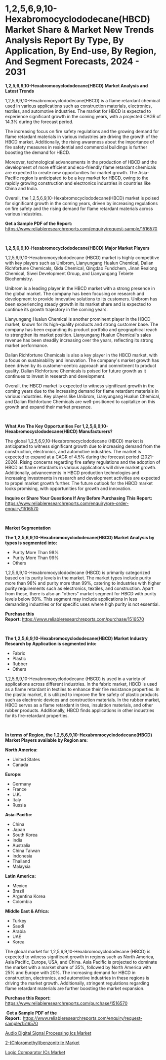 <p><h1>1,2,5,6,9,10-Hexabromocyclododecane(HBCD) Market Share & Market New Trends Analysis Report By Type, By Application, By End-use, By Region, And Segment Forecasts, 2024 - 2031</h1></p><p><strong>1,2,5,6,9,10-Hexabromocyclododecane(HBCD) Market Analysis and Latest Trends</strong></p>
<p><p>1,2,5,6,9,10-Hexabromocyclododecane(HBCD) is a flame retardant chemical used in various applications such as construction materials, electronics, textiles, and automotive industries. The market for HBCD is expected to experience significant growth in the coming years, with a projected CAGR of 14.3% during the forecast period.</p><p>The increasing focus on fire safety regulations and the growing demand for flame retardant materials in various industries are driving the growth of the HBCD market. Additionally, the rising awareness about the importance of fire safety measures in residential and commercial buildings is further boosting the demand for HBCD.</p><p>Moreover, technological advancements in the production of HBCD and the development of more efficient and eco-friendly flame retardant chemicals are expected to create new opportunities for market growth. The Asia-Pacific region is anticipated to be a key market for HBCD, owing to the rapidly growing construction and electronics industries in countries like China and India.</p><p>Overall, the 1,2,5,6,9,10-Hexabromocyclododecane(HBCD) market is poised for significant growth in the coming years, driven by increasing regulations on fire safety and the rising demand for flame retardant materials across various industries.</p></p>
<p><strong>Get a Sample PDF of the Report:&nbsp;</strong> <a href="https://www.reliableresearchreports.com/enquiry/request-sample/1516570">https://www.reliableresearchreports.com/enquiry/request-sample/1516570</a></p>
<p>&nbsp;</p>
<p><strong>1,2,5,6,9,10-Hexabromocyclododecane(HBCD) Major Market Players</strong></p>
<p><p>1,2,5,6,9,10-Hexabromocyclododecane (HBCD) market is highly competitive with key players such as Unibrom, Lianyungang Hualun Chemical, Dalian Richfortune Chemicals, Qida Chemical, Qingdao Fundchem, Jinan Realong Chemical, Siwei Development Group, and Lianyungang Tebiete Biochemistry.</p><p>Unibrom is a leading player in the HBCD market with a strong presence in the global market. The company has been focusing on research and development to provide innovative solutions to its customers. Unibrom has been experiencing steady growth in its market share and is expected to continue its growth trajectory in the coming years.</p><p>Lianyungang Hualun Chemical is another prominent player in the HBCD market, known for its high-quality products and strong customer base. The company has been expanding its product portfolio and geographical reach to strengthen its market position. Lianyungang Hualun Chemical's sales revenue has been steadily increasing over the years, reflecting its strong market performance.</p><p>Dalian Richfortune Chemicals is also a key player in the HBCD market, with a focus on sustainability and innovation. The company's market growth has been driven by its customer-centric approach and commitment to product quality. Dalian Richfortune Chemicals is poised for future growth as it continues to invest in research and development.</p><p>Overall, the HBCD market is expected to witness significant growth in the coming years due to the increasing demand for flame retardant materials in various industries. Key players like Unibrom, Lianyungang Hualun Chemical, and Dalian Richfortune Chemicals are well-positioned to capitalize on this growth and expand their market presence.</p></p>
<p>&nbsp;</p>
<p><strong>What Are The Key Opportunities For 1,2,5,6,9,10-Hexabromocyclododecane(HBCD) Manufacturers?</strong></p>
<p><p>The global 1,2,5,6,9,10-Hexabromocyclododecane (HBCD) market is anticipated to witness significant growth due to increasing demand from the construction, electronics, and automotive industries. The market is expected to expand at a CAGR of 4.5% during the forecast period (2021-2026). Rising concerns regarding fire safety regulations and the adoption of HBCD as flame retardants in various applications will drive market growth. Additionally, advancements in HBCD production technologies and increasing investments in research and development activities are expected to propel market growth further. The future outlook for the HBCD market looks promising, with opportunities for growth and innovation.</p></p>
<p><strong>Inquire or Share Your Questions If Any Before Purchasing This Report:</strong> <a href="https://www.reliableresearchreports.com/enquiry/pre-order-enquiry/1516570">https://www.reliableresearchreports.com/enquiry/pre-order-enquiry/1516570</a></p>
<p>&nbsp;</p>
<p><strong>Market Segmentation</strong></p>
<p><strong>The 1,2,5,6,9,10-Hexabromocyclododecane(HBCD) Market Analysis by types is segmented into:</strong></p>
<p><ul><li>Purity More Than 98%</li><li>Purity More Than 99%</li><li>Others</li></ul></p>
<p><p>1,2,5,6,9,10-Hexabromocyclododecane (HBCD) is primarily categorized based on its purity levels in the market. The market types include purity more than 98% and purity more than 99%, catering to industries with higher purity requirements such as electronics, textiles, and construction. Apart from these, there is also an "others" market segment for HBCD with purity levels below 98%. This segment may include applications in less demanding industries or for specific uses where high purity is not essential.</p></p>
<p><strong>Purchase this Report:&nbsp;</strong><a href="https://www.reliableresearchreports.com/purchase/1516570">https://www.reliableresearchreports.com/purchase/1516570</a></p>
<p>&nbsp;</p>
<p><strong>The 1,2,5,6,9,10-Hexabromocyclododecane(HBCD) Market Industry Research by Application is segmented into:</strong></p>
<p><ul><li>Fabric</li><li>Plastic</li><li>Rubber</li><li>Others</li></ul></p>
<p><p>1,2,5,6,9,10-Hexabromocyclododecane (HBCD) is used in a variety of applications across different industries. In the fabric market, HBCD is used as a flame retardant in textiles to enhance their fire resistance properties. In the plastic market, it is utilized to improve the fire safety of plastic products such as electronic devices and construction materials. In the rubber market, HBCD serves as a flame retardant in tires, insulation materials, and other rubber products. Additionally, HBCD finds applications in other industries for its fire-retardant properties.</p></p>
<p>&nbsp;</p>
<p><strong>In terms of Region, the 1,2,5,6,9,10-Hexabromocyclododecane(HBCD) Market Players available by Region are:</strong></p>
<p>
    <p> <strong> North America: </strong>
        <ul>
            <li>United States</li>
            <li>Canada</li>
        </ul>
        </p> 
    <p> <strong> Europe: </strong>
        <ul>
            <li>Germany</li>
            <li>France</li>
            <li>U.K.</li>
            <li>Italy</li>
            <li>Russia</li>
        </ul>
        </p> 
    <p> <strong> Asia-Pacific: </strong>
        <ul>
            <li>China</li>
            <li>Japan</li>
            <li>South Korea</li>
            <li>India</li>
            <li>Australia</li>
            <li>China Taiwan</li>
            <li>Indonesia</li>
            <li>Thailand</li>
            <li>Malaysia</li>
        </ul>
        </p> 
    <p> <strong> Latin America: </strong>
        <ul>
            <li>Mexico</li>
            <li>Brazil</li>
            <li>Argentina Korea</li>
            <li>Colombia</li>
        </ul>
        </p> 
    <p> <strong> Middle East & Africa: </strong>
        <ul>
            <li>Turkey</li>
            <li>Saudi</li>
            <li>Arabia</li>
            <li>UAE</li>
            <li>Korea</li>
        </ul>
    </p>
    </p>
<p><p>The global market for 1,2,5,6,9,10-Hexabromocyclododecane (HBCD) is expected to witness significant growth in regions such as North America, Asia Pacific, Europe, USA, and China. Asia Pacific is projected to dominate the market with a market share of 35%, followed by North America with 25% and Europe with 20%. The increasing demand for HBCD in construction, electronics, and automotive industries in these regions is driving the market growth. Additionally, stringent regulations regarding flame retardant materials are further boosting the market expansion.</p></p>
<p><strong>Purchase this Report: </strong><a href="https://www.reliableresearchreports.com/purchase/1516570">https://www.reliableresearchreports.com/purchase/1516570</a></p>
<p>&nbsp;<strong>Get a Sample PDF of the Report:&nbsp;&nbsp;</strong><a href="https://www.reliableresearchreports.com/enquiry/request-sample/1516570">https://www.reliableresearchreports.com/enquiry/request-sample/1516570</a></p>
<p><strong></strong></p>
<p><p><a href="https://view.publitas.com/reportprime-1/global-audio-digital-signal-processing-ics-market-size-and-market-trends-insights-and-projections-from-2024-to-2031/">Audio Digital Signal Processing Ics Market</a></p><p><a href="https://github.com/ruddyyedelwadw/Market-Research-Report-List-1/blob/main/2-chloromethylbenzonitrile-market.md">2-(Chloromethyl)benzonitrile Market</a></p><p><a href="https://view.publitas.com/reportprime-1/logic-comparator-ics-market-research-report-provides-thorough-industry-overview-which-offers-an-in-depth-analysis-of-product-trends-and-new-market-divisions/">Logic Comparator ICs Market</a></p></p>